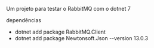 Um projeto para testar o RabbitMQ com o dotnet 7

dependências
- dotnet add package RabbitMQ.Client
- dotnet add package Newtonsoft.Json --version 13.0.3